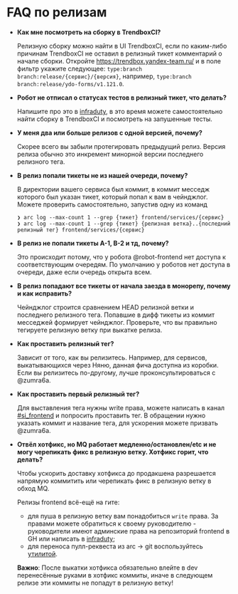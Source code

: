 # FAQ по релизам

* **Как мне посмотреть на сборку в TrendboxCI?**

    Релизную сборку можно найти в UI TrendboxCI, если по каким-либо причинам TrendboxCI не оставил в релизный тикет комментарий о начале сборки. Откройте https://trendbox.yandex-team.ru/ и в поле фильтр укажите следующее: `type:branch branch:release/{сервис}/{версия}`, например, `type:branch branch:release/ydo-forms/v1.121.0`.

* **Робот не отписал о статусах тестов в релизный тикет, что делать?**

    Напишите про это в [infraduty], в это время можете самостоятельно найти сборку в TrendboxCI и посмотреть на запушенные тесты.

*  **У меня два или больше релизов с одной версией, почему?**

    Скорее всего вы забыли протегировать предыдущий релиз. Версия релиза обычно это инкремент минорной версии последнего релизного тега.

* **В релиз попали тикеты не из нашей очереди, почему?**

    В директории вашего сервиса был коммит, в коммит месседж которого был указан тикет, который попал к вам в чейнджлог. Можете проверить самостоятельно, запустив одну из команд
    ```console
    ❯ arc log --max-count 1 --grep {тикет} frontend/services/{сервис}
    ❯ arc log --max-count 1 --grep {тикет} {релизная ветка}..{последний релизный тег} frontend/services/{сервис}
    ```

* **В релиз не попали тикеты A-1, B-2 и тд, почему?**

    Это происходит потому, что у робота @robot-frontend нет доступа к соответствующим очередям. По умолчанию у роботов нет доступа в очереди, даже если очередь открыта всем.

* **В релиз попадают все тикеты от начала заезда в монорепу, почему и как исправить?**

    Чейнджлог строится сравнением HEAD релизной ветки и последнего релизного тега. Попавшие в дифф тикеты из коммит месседжей формирует чейнджлог. Проверьте, что вы правильно тегируете релизную ветку при выкатке релиза.

* **Как проставить релизный тег?**

    Зависит от того, как вы релизитесь. Например, для сервисов, выкатывающихся через Няню, данная фича доступна из коробки. Если вы релизитесь по-другому, лучше проконсультироваться с @zumra6a.

* **Как проставить первый релизный тег?**

    Для выставления тега нужны write права, можете написать в канал [#si_frontend] и попросить проставить тег. В обращении нужно указать коммит и название тега, для ускорения можете призвать @zumra6a.

* **Отвёл хотфикс, но MQ работает медленно/остановлен/etc и не могу черепикать фикс в релизную ветку. Хотфикс горит, что делать?**

    Чтобы ускорить доставку хотфикса до продакшена разрешается напрямую коммитить или черепикать фикс в релизную ветку в обход MQ.

    Релизы frontend всё-ещё на гите:
    * для пуша в релизную ветку вам понадобиться `write` права. За правами можете обратиться к своему руководителю - руководители имеют админские права на репозиторий frontend в GH или написать в [infraduty];
    * для переноса пулл-реквеста из arc → git воспользуйтесь [утилитой][transplant-review-request].

    **Важно**: После выкатки хотфикса обязательно влейте в dev перенесённые руками в хотфикс коммиты, иначе в следующем релизе эти коммиты не попадут в релизную ветку!


[infraduty]: https://wiki.yandex-team.ru/infraduty/
[#si_frontend]: https://yndx-all.slack.com/archives/CFFAR0VR6
[transplant-review-request]: https://wiki.yandex-team.ru/search-interfaces/arc/#cherri-pikkommitovizrevju-rekvestavarcanumvgit
